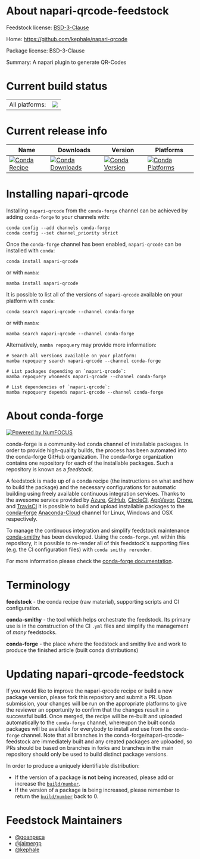 About napari-qrcode-feedstock
=============================

Feedstock license: [BSD-3-Clause](https://github.com/conda-forge/napari-qrcode-feedstock/blob/main/LICENSE.txt)

Home: https://github.com/kephale/napari-qrcode

Package license: BSD-3-Clause

Summary: A napari plugin to generate QR-Codes

Current build status
====================


<table><tr><td>All platforms:</td>
    <td>
      <a href="https://dev.azure.com/conda-forge/feedstock-builds/_build/latest?definitionId=19019&branchName=main">
        <img src="https://dev.azure.com/conda-forge/feedstock-builds/_apis/build/status/napari-qrcode-feedstock?branchName=main">
      </a>
    </td>
  </tr>
</table>

Current release info
====================

| Name | Downloads | Version | Platforms |
| --- | --- | --- | --- |
| [![Conda Recipe](https://img.shields.io/badge/recipe-napari--qrcode-green.svg)](https://anaconda.org/conda-forge/napari-qrcode) | [![Conda Downloads](https://img.shields.io/conda/dn/conda-forge/napari-qrcode.svg)](https://anaconda.org/conda-forge/napari-qrcode) | [![Conda Version](https://img.shields.io/conda/vn/conda-forge/napari-qrcode.svg)](https://anaconda.org/conda-forge/napari-qrcode) | [![Conda Platforms](https://img.shields.io/conda/pn/conda-forge/napari-qrcode.svg)](https://anaconda.org/conda-forge/napari-qrcode) |

Installing napari-qrcode
========================

Installing `napari-qrcode` from the `conda-forge` channel can be achieved by adding `conda-forge` to your channels with:

```
conda config --add channels conda-forge
conda config --set channel_priority strict
```

Once the `conda-forge` channel has been enabled, `napari-qrcode` can be installed with `conda`:

```
conda install napari-qrcode
```

or with `mamba`:

```
mamba install napari-qrcode
```

It is possible to list all of the versions of `napari-qrcode` available on your platform with `conda`:

```
conda search napari-qrcode --channel conda-forge
```

or with `mamba`:

```
mamba search napari-qrcode --channel conda-forge
```

Alternatively, `mamba repoquery` may provide more information:

```
# Search all versions available on your platform:
mamba repoquery search napari-qrcode --channel conda-forge

# List packages depending on `napari-qrcode`:
mamba repoquery whoneeds napari-qrcode --channel conda-forge

# List dependencies of `napari-qrcode`:
mamba repoquery depends napari-qrcode --channel conda-forge
```


About conda-forge
=================

[![Powered by
NumFOCUS](https://img.shields.io/badge/powered%20by-NumFOCUS-orange.svg?style=flat&colorA=E1523D&colorB=007D8A)](https://numfocus.org)

conda-forge is a community-led conda channel of installable packages.
In order to provide high-quality builds, the process has been automated into the
conda-forge GitHub organization. The conda-forge organization contains one repository
for each of the installable packages. Such a repository is known as a *feedstock*.

A feedstock is made up of a conda recipe (the instructions on what and how to build
the package) and the necessary configurations for automatic building using freely
available continuous integration services. Thanks to the awesome service provided by
[Azure](https://azure.microsoft.com/en-us/services/devops/), [GitHub](https://github.com/),
[CircleCI](https://circleci.com/), [AppVeyor](https://www.appveyor.com/),
[Drone](https://cloud.drone.io/welcome), and [TravisCI](https://travis-ci.com/)
it is possible to build and upload installable packages to the
[conda-forge](https://anaconda.org/conda-forge) [Anaconda-Cloud](https://anaconda.org/)
channel for Linux, Windows and OSX respectively.

To manage the continuous integration and simplify feedstock maintenance
[conda-smithy](https://github.com/conda-forge/conda-smithy) has been developed.
Using the ``conda-forge.yml`` within this repository, it is possible to re-render all of
this feedstock's supporting files (e.g. the CI configuration files) with ``conda smithy rerender``.

For more information please check the [conda-forge documentation](https://conda-forge.org/docs/).

Terminology
===========

**feedstock** - the conda recipe (raw material), supporting scripts and CI configuration.

**conda-smithy** - the tool which helps orchestrate the feedstock.
                   Its primary use is in the construction of the CI ``.yml`` files
                   and simplify the management of *many* feedstocks.

**conda-forge** - the place where the feedstock and smithy live and work to
                  produce the finished article (built conda distributions)


Updating napari-qrcode-feedstock
================================

If you would like to improve the napari-qrcode recipe or build a new
package version, please fork this repository and submit a PR. Upon submission,
your changes will be run on the appropriate platforms to give the reviewer an
opportunity to confirm that the changes result in a successful build. Once
merged, the recipe will be re-built and uploaded automatically to the
`conda-forge` channel, whereupon the built conda packages will be available for
everybody to install and use from the `conda-forge` channel.
Note that all branches in the conda-forge/napari-qrcode-feedstock are
immediately built and any created packages are uploaded, so PRs should be based
on branches in forks and branches in the main repository should only be used to
build distinct package versions.

In order to produce a uniquely identifiable distribution:
 * If the version of a package **is not** being increased, please add or increase
   the [``build/number``](https://docs.conda.io/projects/conda-build/en/latest/resources/define-metadata.html#build-number-and-string).
 * If the version of a package **is** being increased, please remember to return
   the [``build/number``](https://docs.conda.io/projects/conda-build/en/latest/resources/define-metadata.html#build-number-and-string)
   back to 0.

Feedstock Maintainers
=====================

* [@goanpeca](https://github.com/goanpeca/)
* [@jaimergp](https://github.com/jaimergp/)
* [@kephale](https://github.com/kephale/)

